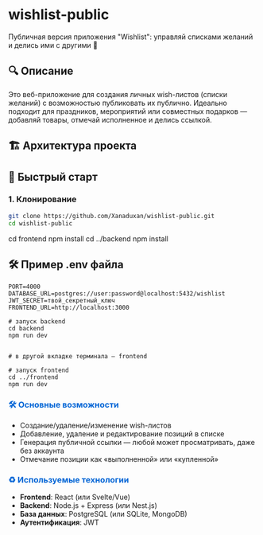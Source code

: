 # wishlist-public

Публичная версия приложения "Wishlist": управляй списками желаний и делись ими с другими 🎁

## 🔍 Описание

Это веб-приложение для создания личных wish-листов (списки желаний) с возможностью публиковать их публично. Идеально подходит для праздников, мероприятий или совместных подарков — добавляй товары, отмечай исполненное и делись ссылкой.

## 🏗 Архитектура проекта

## 🚀 Быстрый старт

### 1. Клонирование

```bash
git clone https://github.com/Xanaduxan/wishlist-public.git
cd wishlist-public
```

cd frontend
npm install
cd ../backend
npm install

## 🛠 Пример .env файла

```env
PORT=4000
DATABASE_URL=postgres://user:password@localhost:5432/wishlist
JWT_SECRET=твой_секретный_ключ
FRONTEND_URL=http://localhost:3000
```

```
# запуск backend
cd backend
npm run dev


# в другой вкладке терминала — frontend

# запуск frontend
cd ../frontend
npm run dev
```

<h3 style="color: #0366d6;">🛠 Основные возможности</h3>

- Создание/удаление/изменение wish-листов
- Добавление, удаление и редактирование позиций в списке
- Генерация публичной ссылки — любой может просматривать, даже без аккаунта
- Отмечание позиции как «выполненной» или «купленной»

<h3 style="color: #0366d6;">♻️ Используемые технологии</h3>

- **Frontend**: React (или Svelte/Vue)
- **Backend**: Node.js + Express (или Nest.js)
- **База данных**: PostgreSQL (или SQLite, MongoDB)
- **Аутентификация**: JWT

```

```
